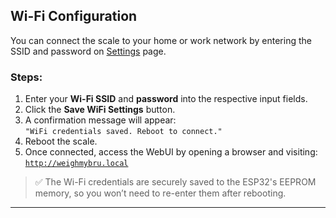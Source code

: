## Wi-Fi Configuration

You can connect the scale to your home or work network by entering the SSID and password on [Settings](/usage/settings.md) page.

### Steps:
1. Enter your **Wi-Fi SSID** and **password** into the respective input fields.
2. Click the **Save WiFi Settings** button.
3. A confirmation message will appear:  
   `"WiFi credentials saved. Reboot to connect."`
4. Reboot the scale.
5. Once connected, access the WebUI by opening a browser and visiting:  
   [`http://weighmybru.local`](http://weighmybru.local)

> ✅ The Wi-Fi credentials are securely saved to the ESP32's EEPROM memory, so you won’t need to re-enter them after rebooting.

---
